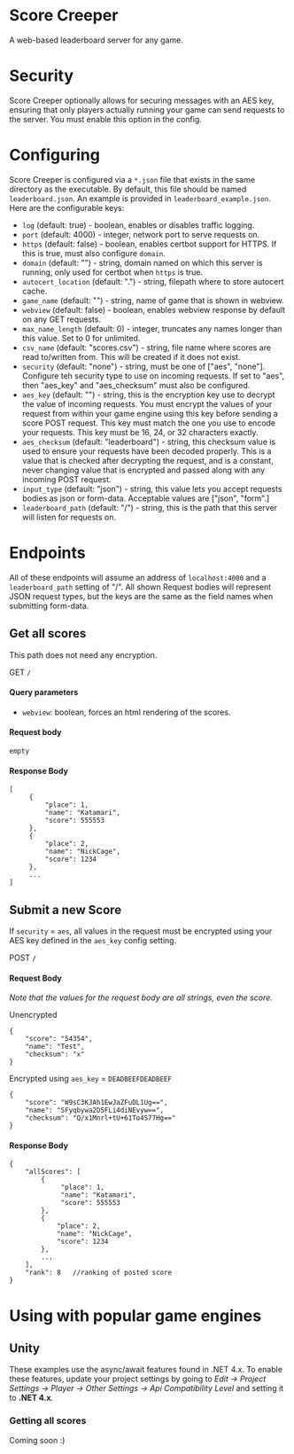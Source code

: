 # Score Creeper
A web-based leaderboard server for any game.

# Security
Score Creeper optionally allows for securing messages with an AES key, ensuring that only players actually running your game can 
send requests to the server. You must enable this option in the config.


# Configuring
Score Creeper is configured via a `*.json` file that exists in the same directory as the executable. By default, this file should be named `leaderboard.json`. An example is
provided in `leaderboard_example.json`. Here are the configurable keys:
- `log` (default: true) - boolean, enables or disables traffic logging.
- `port` (default: 4000) - integer, network port to serve requests on.
- `https` (default: false) - boolean, enables certbot support for HTTPS. If this is true, must also configure `domain`.
- `domain` (default: "") - string, domain named on which this server is running, only used for certbot when `https` is true.
- `autocert_location` (default: ".") - string, filepath where to store autocert cache.
- `game_name` (default: "") - string, name of game that is shown in webview.
- `webview` (default: false) - boolean, enables webview response by default on any GET requests.
- `max_name_length` (default: 0) - integer, truncates any names longer than this value. Set to 0 for unlimited.
- `csv_name` (default: "scores.csv") - string, file name where scores are read to/written from. This will be created if it does not exist.
- `security` (default: "none") - string, must be one of ["aes", "none"]. Configure teh security type to use on incoming requests. If set to "aes", then "aes_key" and "aes_checksum" must also be configured. 
- `aes_key` (default: "") - string, this is the encryption key use to decrypt the value of incoming requests. You must encrypt the values of your request from within your game engine using this key before sending a score POST request. This key must match the one you use to encode your requests. This key must be 16, 24, or 32 characters exactly.
- `aes_checksum` (default: "leaderboard") - string, this checksum value is used to ensure your requests have been decoded properly. This is a value that is checked after decrypting the request, and is a constant, never changing value that is encrypted and passed along with any incoming POST request.  
- `input_type` (default: "json") - string, this value lets you accept requests bodies as json or form-data. Acceptable values are ["json", "form".]
- `leaderboard_path` (default: "/") - string, this is the path that this server will listen for requests on.

# Endpoints
All of these endpoints will assume an address of `localhost:4000` and a `leaderboard_path` setting of "/". All shown Request bodies will represent JSON request types, but the keys are the same as the field names when submitting form-data.
## Get all scores
This path does not need any encryption.

GET `/`

#### Query parameters
- `webview`: boolean, forces an html rendering of the scores.

#### Request body 

`empty`

#### Response Body
```
[
     {
         "place": 1,
         "name": "Katamari",
         "score": 555553
     },
     {
         "place": 2,
         "name": "NickCage",
         "score": 1234
     },
     ...
]
```


## Submit a new Score
If `security` = `aes`, all values in the request must be encrypted using your AES key defined in the `aes_key` config setting.

POST `/`

#### Request Body
*Note that the values for the request body are all strings, even the score.*

Unencrypted
```
{
	"score": "54354",
	"name": "Test",
	"checksum": "x"
}
```

Encrypted using `aes_key` = `DEADBEEFDEADBEEF`
```
{
	"score": "W9sC3KJAh1EwJaZFuDL1Ug==",
	"name": "SFyqbywa2D5FLi4diNEvyw==",
	"checksum": "Q/x1Mnrl+tU+61To4S77Hg=="
}
```


#### Response Body
```
{
    "allScores": [
        {
             "place": 1,
             "name": "Katamari",
             "score": 555553
        },
        {
            "place": 2,
            "name": "NickCage",
            "score": 1234
        },
        ...
    ],
    "rank": 8   //ranking of posted score
}
```

# Using with popular game engines
## Unity
These examples use the async/await features found in .NET 4.x. To enable these features, update your project settings by 
going to *Edit -> Project Settings -> Player -> Other Settings -> Api Compatibility Level* and setting it to **.NET 4.x**. 
### Getting all scores
Coming soon :)
